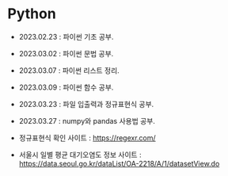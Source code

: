 # Python

+ 2023.02.23 : 파이썬 기초 공부.
+ 2023.03.02 : 파이썬 문법 공부.
+ 2023.03.07 : 파이썬 리스트 정리.
+ 2023.03.09 : 파이썬 함수 공부.
+ 2023.03.23 : 파일 입출력과 정규표현식 공부.
+ 2023.03.27 : numpy와 pandas 사용법 공부.

+ 정규표현식 확인 사이트 : https://regexr.com/
+ 서울시 일별 평균 대기오염도 정보 사이트 : https://data.seoul.go.kr/dataList/OA-2218/A/1/datasetView.do
